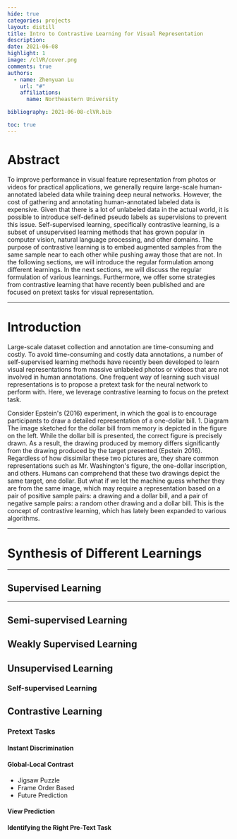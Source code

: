 ```yaml
---
hide: true
categories: projects
layout: distill
title: Intro to Contrastive Learning for Visual Representation
description:
date: 2021-06-08
highlight: 1
image: /clVR/cover.png
comments: true
authors:
  - name: Zhenyuan Lu
    url: "#"
    affiliations:
      name: Northeastern University

bibliography: 2021-06-08-clVR.bib

toc: true
---
```


# Abstract

To improve performance in visual feature representation from photos or videos for practical applications, we generally require large-scale human-annotated labeled data while training deep neural networks. However, the cost of gathering and annotating human-annotated labeled data is expensive. Given that there is a lot of unlabeled data in the actual world, it is possible to introduce self-defined pseudo labels as supervisions to prevent this issue. Self-supervised learning, specifically contrastive learning, is a subset of unsupervised learning methods that has grown popular in computer vision, natural language processing, and other domains. The purpose of contrastive learning is to embed augmented samples from the same sample near to each other while pushing away those that are not. In the following sections, we will introduce the regular formulation among different learnings. In the next sections, we will discuss the regular formulation of various learnings. Furthermore, we offer some strategies from contrastive learning that have recently been published and are focused on pretext tasks for visual representation.

***

# Introduction

Large-scale dataset collection and annotation are time-consuming and costly. To avoid time-consuming and costly data annotations, a number of self-supervised learning methods have recently been developed to learn visual representations from massive unlabeled photos or videos that are not involved in human annotations. One frequent way of learning such visual representations is to propose a pretext task for the neural network to perform with. Here, we leverage contrastive learning to focus on the pretext task.

Consider Epstein's (2016) experiment, in which the goal is to encourage participants to draw a detailed representation of a one-dollar bill. 1. Diagram The image sketched for the dollar bill from memory is depicted in the figure on the left. While the dollar bill is presented, the correct figure is precisely drawn. As a result, the drawing produced by memory differs significantly from the drawing produced by the target presented (Epstein 2016). Regardless of how dissimilar these two pictures are, they share common representations such as Mr. Washington's figure, the one-dollar inscription, and others. Humans can comprehend that these two drawings depict the same target, one dollar. But what if we let the machine guess whether they are from the same image, which may require a representation based on a pair of positive sample pairs: a drawing and a dollar bill, and a pair of negative sample pairs: a random other drawing and a dollar bill.  This is the concept of contrastive learning, which has lately been expanded to various algorithms.

***

# Synthesis of Different Learnings

***

## Supervised Learning

***

## Semi-supervised Learning

## Weakly Supervised Learning

## Unsupervised Learning

### Self-supervised Learning

## Contrastive Learning

### Pretext Tasks

#### Instant Discrimination
#### Global-Local Contrast

- Jigsaw Puzzle
- Frame Order Based
- Future Prediction

#### View Prediction
#### Identifying the Right Pre-Text Task
